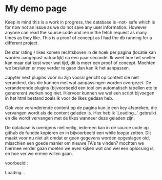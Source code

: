 # My demo page


Keep in mind this is a work in progress, the database is -not- safe which is for now not an issue as we do not save any user information. However anyone can read the source code and rerun the fetch request as many times as they like. This is a proof of concept as I had the db running for a different project. 

De star rating / likes komen rechtsboven in de hoek per pagina (locatie kan worden aangepast natuurlijk) na een paar seconde. Ik weet hoe het sneller kan maar dat kost weer wat tijd, dit is meer een proof of concept. Mochten we besluiten er mee verder te gaan dan kan ik het aanpassen. 

Jupyter next plugins voor nu zijn vooral gericht op content die niet veranderd, dus die kunnen met wat aanpassingen worden overgezet. De veranderende plugins (bijvoorbeeld een tool om automatisch tabellen etc te genereren) werken nog niet. Hiervoor kunnen we wel een script bijvoegen in het html bestand zoals ik voor de likes gedaan heb. 

Ook voor veranderende content op de pagina kun je een key afspreken, die vervangen wordt als de content geladen is. Hier heb ik 'Loading...' gebruikt en die wordt vervangen met de likes wanneer deze geladen zijn. 

De database is overigens niet veilig, iedereen kan in de source code op github de functie kopieren en in bijvoorbeeld een while loopje zetten. Dit maakt voor nu niet uit omdat er geen gegevens worden opgeslagen oid, misschien een goede manier om nieuwe TA's te vinden? mochten we hiermee verder gaan moeten we even kijken wat dan wel een oplossing is, en hoe ver we ermee willen gaan.

voorbeeld :

Loading...

